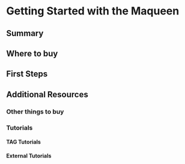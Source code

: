 # Getting Started with the Maqueen

## Summary

## Where to buy

## First Steps

## Additional Resources

### Other things to buy

### Tutorials

#### TAG Tutorials

#### External Tutorials
